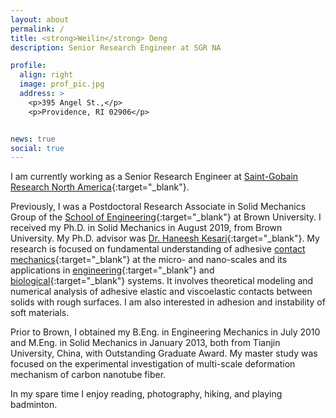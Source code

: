 ```yaml
---
layout: about
permalink: /
title: <strong>Weilin</strong> Deng
description: Senior Research Engineer at SGR NA

profile:
  align: right
  image: prof_pic.jpg
  address: >
    <p>395 Angel St.,</p>
    <p>Providence, RI 02906</p>


news: true
social: true
---
```


I am currently working as a Senior Research Engineer at [Saint-Gobain Research North America](https://www.saint-gobain.com/en/saint-gobain-research-north-america){:target="_blank"}.

Previously, I was a Postdoctoral Research Associate
in Solid Mechanics Group
of the [School of Engineering](https://www.brown.edu/academics/engineering){:target="_blank"}
at Brown University.
I received my Ph.D. in Solid Mechanics in August 2019, from Brown University.
My Ph.D. advisor was [Dr. Haneesh Kesari](https://vivo.brown.edu/display/hkesari){:target="_blank"}.
My research is focused on fundamental understanding of adhesive [contact mechanics](https://en.wikipedia.org/wiki/Contact_mechanics){:target="_blank"} at the micro- and nano-scales and its applications in [engineering](https://en.wikipedia.org/wiki/Atomic_force_microscopy){:target="_blank"} and [biological](https://en.wikipedia.org/wiki/Synthetic_setae){:target="_blank"} systems.
It involves theoretical modeling and numerical analysis of adhesive elastic and viscoelastic contacts between solids with rough surfaces.
I am also interested in adhesion and instability of soft materials.


Prior to Brown, I obtained my B.Eng. in Engineering Mechanics in July 2010
and M.Eng. in Solid Mechanics in January 2013, both from Tianjin University, China, with Outstanding Graduate Award.
My master study was focused on the experimental investigation of multi-scale deformation mechanism of carbon nanotube fiber.

In my spare time I enjoy reading, photography, hiking, and playing badminton.
